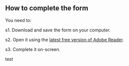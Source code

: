 ## How to complete the form


You need to:


s1. Download and save the form on your computer.

s2. Open it using the [latest free version of Adobe Reader](http://get.adobe.com/uk/reader/).

s3. Complete it on-screen.

test